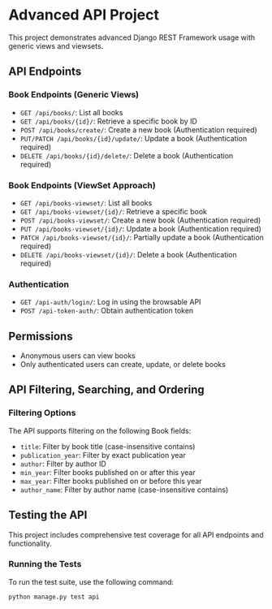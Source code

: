 # Advanced API Project

This project demonstrates advanced Django REST Framework usage with generic views and viewsets.

## API Endpoints

### Book Endpoints (Generic Views)

- `GET /api/books/`: List all books
- `GET /api/books/{id}/`: Retrieve a specific book by ID
- `POST /api/books/create/`: Create a new book (Authentication required)
- `PUT/PATCH /api/books/{id}/update/`: Update a book (Authentication required)
- `DELETE /api/books/{id}/delete/`: Delete a book (Authentication required)

### Book Endpoints (ViewSet Approach)

- `GET /api/books-viewset/`: List all books
- `GET /api/books-viewset/{id}/`: Retrieve a specific book
- `POST /api/books-viewset/`: Create a new book (Authentication required)
- `PUT /api/books-viewset/{id}/`: Update a book (Authentication required)
- `PATCH /api/books-viewset/{id}/`: Partially update a book (Authentication required)
- `DELETE /api/books-viewset/{id}/`: Delete a book (Authentication required)

### Authentication

- `GET /api-auth/login/`: Log in using the browsable API
- `POST /api-token-auth/`: Obtain authentication token

## Permissions

- Anonymous users can view books
- Only authenticated users can create, update, or delete books

## API Filtering, Searching, and Ordering

### Filtering Options
The API supports filtering on the following Book fields:
- `title`: Filter by book title (case-insensitive contains)
- `publication_year`: Filter by exact publication year
- `author`: Filter by author ID
- `min_year`: Filter books published on or after this year
- `max_year`: Filter books published on or before this year
- `author_name`: Filter by author name (case-insensitive contains)

## Testing the API

This project includes comprehensive test coverage for all API endpoints and functionality.

### Running the Tests

To run the test suite, use the following command:

```bash
python manage.py test api